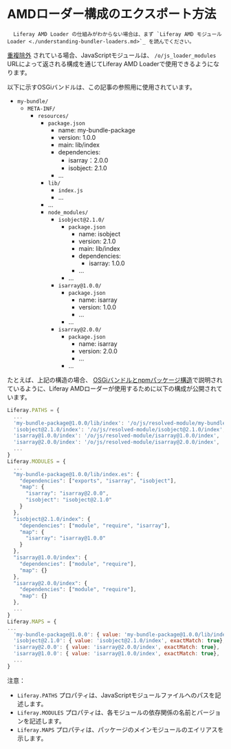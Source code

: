 # AMDローダー構成のエクスポート方法

``` note::
  Liferay AMD Loader の仕組みがわからない場合は、まず `Liferay AMD モジュールLoader <./understanding-bundler-loaders.md>`_ を読んでください。
```

[重複除外](./how-portal-publishes-npm-packages.md#package-de-duplication) されている場合、JavaScriptモジュールは、 `/o/js_loader_modules` URLによって返される構成を通じてLiferay AMD Loaderで使用できるようになります。

以下に示すOSGiバンドルは、この記事の参照用に使用されています。

<!-- TODO: Update the following bullets into an actual dir structure diagram akin to: https://learn.liferay.com/dxp-cloud/latest/en/reference/upgrading-your-dxp-cloud-stack.html#preparing-to-upgrade -->

  - `my-bundle/`
      - `META-INF/`
          - `resources/`
              - `package.json`
                  - name: my-bundle-package
                  - version: 1.0.0
                  - main: lib/index
                  - dependencies:
                      - isarray：2.0.0
                      - isobject: 2.1.0
                  - ...
              - `lib/`
                  - `index.js`
                  - ...
              - ...
              - `node_modules/`
                  - `isobject@2.1.0/`
                      - `package.json`
                          - name: isobject
                          - version: 2.1.0
                          - main: lib/index
                          - dependencies:
                              - isarray: 1.0.0
                          - ...
                      - ...
                  - `isarray@1.0.0/`
                      - `package.json`
                          - name: isarray
                          - version: 1.0.0
                          - ...
                      - ...
                  - `isarray@2.0.0/`
                      - `package.json`
                          - name: isarray
                          - version: 2.0.0
                          - ...
                      - ...

たとえば、上記の構造の場合、 [OSGiバンドルとnpmパッケージ構造](./the-structure-of-osgi-bundles-containing-npm-packages.md)で説明されているように、Liferay AMDローダーが使用するために以下の構成が公開されています。

``` javascript
Liferay.PATHS = {
  ...
  'my-bundle-package@1.0.0/lib/index': '/o/js/resolved-module/my-bundle-package@1.0.0/lib/index',
  'isobject@2.1.0/index': '/o/js/resolved-module/isobject@2.1.0/index',
  'isarray@1.0.0/index': '/o/js/resolved-module/isarray@1.0.0/index',
  'isarray@2.0.0/index': '/o/js/resolved-module/isarray@2.0.0/index',
  ...
}
Liferay.MODULES = {
  ...
  "my-bundle-package@1.0.0/lib/index.es": {
    "dependencies": ["exports", "isarray", "isobject"],
    "map": {
      "isarray": "isarray@2.0.0", 
      "isobject": "isobject@2.1.0"
    }
  },
  "isobject@2.1.0/index": {
    "dependencies": ["module", "require", "isarray"],
    "map": {
      "isarray": "isarray@1.0.0"
    }
  },
  "isarray@1.0.0/index": {
    "dependencies": ["module", "require"],
    "map": {}
  },
  "isarray@2.0.0/index": {
    "dependencies": ["module", "require"],
    "map": {}
  },
  ...
}
Liferay.MAPS = {
...
  'my-bundle-package@1.0.0': { value: 'my-bundle-package@1.0.0/lib/index', exactMatch: true}
  'isobject@2.1.0': { value: 'isobject@2.1.0/index', exactMatch: true},
  'isarray@2.0.0': { value: 'isarray@2.0.0/index', exactMatch: true},
  'isarray@1.0.0': { value: 'isarray@1.0.0/index', exactMatch: true},
  ...
}
```

注意：

  - `Liferay.PATHS` プロパティは、JavaScriptモジュールファイルへのパスを記述します。
  - `Liferay.MODULES` プロパティは、各モジュールの依存関係の名前とバージョンを記述します。
  - `Liferay.MAPS` プロパティは、パッケージのメインモジュールのエイリアスを示します。
